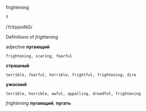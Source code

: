 frightening

?

/ˈfrīt(ə)niNG/

Definitions of _frightening_

adjective
**пугающий**

    frightening, scaring, fearful
**страшный**

    terrible, fearful, horrible, frightful, frightening, dire
**ужасный**

    terrible, horrible, awful, appalling, dreadful, frightening

_frightening_
**пугающий**, **пугать**